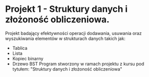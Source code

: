 # Projekt 1 - Struktury danych i złożoność obliczeniowa.
Projekt badający efektywności operacji dodawania, usuwania oraz wyszukiwania elementów w strukturach danych takich jak:
- Tablica
- Lista
- Kopiec binarny
- Drzewo BST
Program stworzony w ramach projektu z kursu pod tytułem: "Struktury danych i złożoność obliczeniowa"
